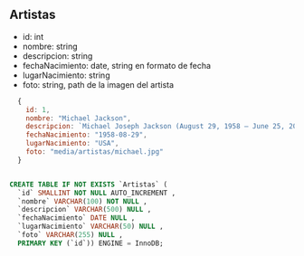 ## Artistas
  
  - id: int
  - nombre: string
  - descripcion: string
  - fechaNacimiento: date, string en formato de fecha
  - lugarNacimiento: string
  - foto: string, path de la imagen del artista

```javascript
  {
    id: 1,
    nombre: "Michael Jackson",
    descripcion: `Michael Joseph Jackson (August 29, 1958 – June 25, 2009) was an American singer, songwriter, dancer, and philanthropist. Known as the "King of Pop", he is regarded as one of the most significant cultural figures of the 20th century. During his four-decade career, his contributions to music, dance, and fashion, along with his publicized personal life, made him a global figure in popular culture. Jackson influenced artists across many music genres; through stage and video performances, he popularized complicated dance moves such as the moonwalk, to which he gave the name, as well as the robot.`,
    fechaNacimiento: "1958-08-29",
    lugarNacimiento: "USA",
    foto: "media/artistas/michael.jpg"
  }
```

```sql

CREATE TABLE IF NOT EXISTS `Artistas` (
  `id` SMALLINT NOT NULL AUTO_INCREMENT , 
  `nombre` VARCHAR(100) NOT NULL , 
  `descripcion` VARCHAR(500) NULL , 
  `fechaNacimiento` DATE NULL , 
  `lugarNacimiento` VARCHAR(50) NULL , 
  `foto` VARCHAR(255) NULL , 
  PRIMARY KEY (`id`)) ENGINE = InnoDB;
```